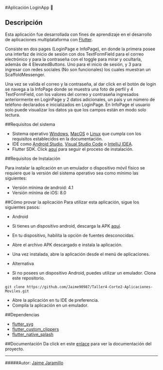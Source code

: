 #Aplicación LoginApp 📱

## Descripción

Esta aplicación fue desarrollada con fines de aprendizaje en el desarrollo de aplicaciones multiplataforma con [Flutter](https://flutter.dev/).

Consiste en dos pages (LoginPage e InfoPage), en donde la primera posee una interfaz de inicio de sesión con dos TextFormField para el correo electrónico y para la contraseña con el toggle para mirar y ocultarla, además de 4 ElevatedButtons. Uno para el inicio de sesión, y 3 para ingresar con redes sociales (No son funcionales) los cuales muestran un ScaffoldMessenger.

Una vez se valida el correo y la contraseña, al dar click en el botón de login se navega a la InfoPage donde se muestra una foto de perfil y 4 TextFormField, con los valores del correo y contraseña ingresados anteriormente en LoginPage y 2 datos adicionales, un país y un número de teléfono declarados e inicializados en LoginPage. En InfoPage el usuario solo puede visualizar los datos ya que los campos están en modo solo lectura.

##Requisitos del sistema

- Sistema operativo [Windows](https://docs.flutter.dev/get-started/install/windows), [MacOS](https://docs.flutter.dev/get-started/install/macos) o [Linux](https://docs.flutter.dev/get-started/install/linux) que cumpla con los requisitos establecidos en la documentación.
- IDE como [Android Studio](https://developer.android.com/studio), [Visual Studio Code](https://code.visualstudio.com/) o [IntelliJ IDEA](https://www.jetbrains.com/es-es/idea/).
- Flutter SDK. Click [aquí](https://docs.flutter.dev/get-started/install) para seguir el proceso de instalación.

##Requisitos de Instalación

Para instalar la aplicación en un emulador o dispositivo móvil físico se requiere que la versión del sistema operativo sea como mínimo las siguientes:

- Versión mínima de android: 4.1
- Versión mínima de iOS: 8.0

##Cómo provar la aplicación
Para utilizar esta aplicación, sigue los siguientes pasos:

- Android
- Si tienes un dispositivo android, descarga la APK [aquí](https://drive.google.com/file/d/12Vw4JjiXp1jVtINzn3jJ6wuY3migToDg/view?usp=share_link).
- En tu dispositivo, habilita la opción de fuentes desconocidas.
- Abre el archivo APK descargado e instala la aplicación.
- Una vez instalada, abre la aplicación desde el menú de aplicaciones.

- Alternativa
- Si no posees un dispositivo Android, puedes utilizar un emulador. Clona este repositorio.

```
git clone https://github.com/Jaime90987/Taller4-Corte2-Aplicaciones-Moviles.git
```

- Abre la aplicación en tu IDE de preferencia.
- Compila la aplicación en un emulador.

##Dependencias

- [flutter_svg](https://pub.dev/packages/flutter_svg)
- [flutter_custom_clippers](https://pub.dev/packages/flutter_custom_clippers)
- [flutter_native_splash](https://pub.dev/packages/flutter_native_splash)

##Documentación
Da click en este [enlace]() para ver la documentación del proyecto.

---

#####Autor: [Jaime Jaramillo](https://github.com/Jaime90987)
